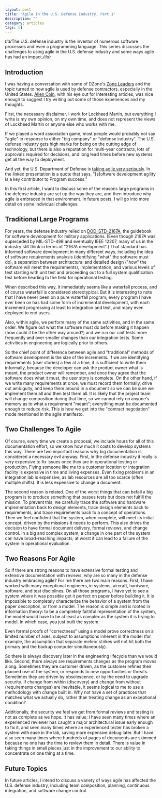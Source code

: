 ```yaml
---
layout: post
title: "Agile in the U.S. Defense Industry, Part 1"
description: ""
category: articles
tags: []
---
```


*tldr*The U.S. defense industry is the inventor of numerous software
processes and even a programming language. This series discusses the
challenges to using agile in the U.S. defense industry and some ways
agile has had an impact.*/tldr*

## Introduction

I was having a conversation with some of DZone's [Zone Leaders][zl] and
the topic turned to how agile is used by defense contractors, especially
in the United States. [Allen Coin][ac], with his eye out for
interesting articles, was nice enough to suggest I try writing out some
of those experiences and my thoughts.

First, the necessary disclaimer. I work for Lockheed Martin, but everything
I write is my own opinion, on my own time, and does not represent the views
of Lockheed Martin or anyone else who works with me.

If we played a word association game, most people would probably not say
"agile" in response to either "big company" or "defense industry". The U.S. defense
industry gets high marks for being on the cutting edge of technology, but
there is also a reputation for multi-year contracts, lots of approvals required
for decisions, and long lead times before new systems get all the way
to deployment.

And yet, the U.S. Department of Defense is [taking agile very seriously][dod].
In the linked presentation is a quote that says, "[s]oftware development agility
is a key contributor to Program success."

In this first article, I want to discuss some of the reasons large programs
in the defense industry are set up the way they are, and then introduce why
agile is embraced in that environment. In future posts, I will go into more
detail on some individual challenges.

## Traditional Large Programs

For years, the defense industry relied on [DOD-STD-2167A][2167], the guidebook
for software development for military applications. (Even though 2167A was
superceded by MIL-STD-498 and eventually IEEE 12207, many of us in the
industry still think in terms of "2167A development".) That standard
has informed software development in many different ways, including the idea of
software requirements analysis (identifying "what" the software must do), a
separation between architectural and detailed design ("how" the software will
meet the requirements), implementation, and various levels of test starting
with unit test and proceeding out to a full system qualification test before
heading to the field for operational testing.

When described this way, it immediately seems like a waterfall process, and of
course waterfall is considered stereotypical. But it is interesting to note
that I have never been on a pure waterfall program; every program I have ever
been on has had some form of incremental development, with each increment
progressing at least to integration and test, and many even deployed to end
users.

Also, within agile, we perform many of the same activities, and in the
same order. We figure out what the software must do before making it happen
(how could it be the other way around?) and we run our unit tests more frequently
and over smaller changes than our integration tests. Some activities in
engineering are logically prior to others.

So the chief point of difference between agile and "traditional" methods of
software development is the size of the increments. If we are identifying
requirements (user stories) a few at a time, it is sufficient to write them
informally, because the developer can ask the product owner what is meant,
the product owner will remember, and once they agree that the software does
what it must, the user story is complete. On the other hand, if we write many
requirements at once, we must record them formally, drive out ambiguity, and
keep them around in a document so we can be sure we implement them all and then
test them all. It is likely that the project team will change composition
during that time, so we cannot rely on anyone's memory as to what a requirement
"meant"; everything must be documented enough to reduce risk. This is how we
get into the "contract negotiation" mode mentioned in the agile manifesto.

## Two Challenges To Agile

Of course, every time we create a proposal, we include hours for all of this
documentation effort, so we know how much it costs to develop systems this way.
There are two important reasons why big documentation is considered a necessary
evil anyway. First, in the defense industry it really is *very* expensive to fix
issues once they are in operational testing or production. Flying someone like
me to a customer location or integration facility is expensive in time and
living expenses. Even fixing problems in an integration lab is expensive, as
lab resources are all too scarce (often multiple shifts). It is less expensive
to change a document.

The second reason is related. One of the worst things that can befall a big
program is to produce something that passes tests but does not fulfill the
mission. To prevent this, we carefully trace the software and hardware
implementation back to design elements, trace design elements back to
requirements, and trace requirements back to a concept of operations. Then we
feel confident that the system, when complete, will meet its initial concept, driven
by the missions it needs to perform. This also drives the decision to have
formal document delivery, formal reviews, and change control.  In a big and
complex system, a change in one part of the system can have broad-reaching
impacts; at worst it can lead to a failure of the system in operational
evaluation.

## Two Reasons For Agile

So if there are strong reasons to have extensive formal testing and extensive
documentation with reviews, why are so many in the defense industry embracing agile?
For me there are two main reasons. First, I have worked with many exceptional
engineers, in systems, aircraft, hardware, software, and test disciplines. On
all those programs, I have yet to see a system where it was possible get it
perfect on paper before building it. It is impossible to completely
characterize the behavior of a system from the paper description, or from a
model. The reason is simple and is rooted in information theory: to be a
completely faithful representation of the system, the model would have to be at
least as complex as the system it is trying to model. In which case, you just
built the system. 

Even formal proofs of "correctness" using a model prove correctness on a
limited number of axes, subject to assumptions inherent in the model (for
example, the assumption that separate meteor strikes will not hit both the
primary and the backup computer simultaneously).

So there is always discovery later in the engineering lifecycle than we would like.
Second, there always are requirements changes as the program moves along. Sometimes
they are customer driven, as the customer refines their planned use of the
system, or responds to new opportunities or threats. Sometimes they are driven
by obsolescence, or by the need to upgrade security. If change from within
(discovery) and change from without (requirements changes) are inevitable, it
seems logical to me to use a methodology with change built in. Why not have a
set of practices that matches what we actually do, rather than treating change as
an exceptional condition?

Additionally, the security we feel we get from formal reviews and testing is 
not as complete as we hope. It has value; I have seen many times where an
experienced reviewer has caught a major architectural issue early enough to fix it,
and seen many times where an experienced tester has broken a system with ease in the
lab, saving more expensive debug later. But I have also seen many times where
hundreds of pages of documents are skimmed because no one has the time to
review them in detail. There is value in taking things in small pieces just in
the improvement to our ability to concentrate on one thing at a time.

## Future Topics

In future articles, I intend to discuss a variety of ways agile has affected the U.S.
defense industry, including team composition, planning, continuous integration, and
software change control.

[zl]:https://dzone.com/pages/zoneleader
[ac]:https://dzone.com/users/1059807/acoin.html
[dod]:http://www.acq.osd.mil/se/briefs/2013_11_21-AFEI-Agile-Summit-Welby-Final.pdf
[2167]:https://en.wikipedia.org/wiki/DOD-STD-2167A

